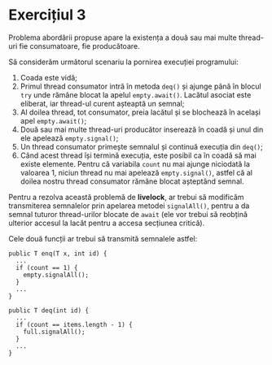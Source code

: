 # Exercițiul 3

Problema abordării propuse apare la existența a două sau mai multe thread-uri fie consumatoare, fie producătoare.

Să considerăm următorul scenariu la pornirea execuției programului:
1.  Coada este vidă;
2.  Primul thread consumator intră în metoda `deq()` și ajunge până în blocul `try` unde rămâne blocat la apelul `empty.await()`. Lacătul asociat este eliberat, iar thread-ul curent așteaptă un semnal;
3.  Al doilea thread, tot consumator, preia lacătul și se blochează în același apel `empty.await()`;
4.  Două sau mai multe thread-uri producător inserează în coadă și unul din ele apelează `empty.signal()`;
5.  Un thread consumator primește semnalul și continuă execuția din `deq()`;
6.  Când acest thread își termină execuția, este posibil ca în coadă să mai existe elemente. Pentru că variabila `count` nu mai ajunge niciodată la valoarea 1, niciun thread nu mai apelează `empty.signal()`, astfel că al doilea nostru thread consumator rămâne blocat așteptând semnal.

Pentru a rezolva această problemă de **livelock**, ar trebui să modificăm transmiterea semnalelor prin apelarea metodei `signalAll()`, pentru a da semnal tuturor thread-urilor blocate de `await` (ele vor trebui să reobțină ulterior accesul la lacăt pentru a accesa secțiunea critică).

Cele două funcții ar trebui să transmită semnalele astfel:

```
public T enq(T x, int id) {
  ...
  if (count == 1) {
    empty.signalAll();
  }
  ...
}
```
```
public T deq(int id) {
  ...
  if (count == items.length - 1) {
    full.signalAll();
  }
  ...
}
```
